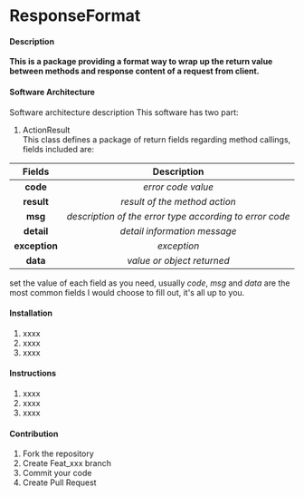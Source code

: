 # ResponseFormat

#### Description
**This is a package providing a format way to wrap up the return value between methods and response content of a request from client.**

#### Software Architecture
Software architecture description
This software has two part:
1. ActionResult  
This class defines a package of return fields regarding method callings, fields included are: 
 
Fields|Description
:--:|:--:
|**code**|*error code value*|
|**result**|*result of the method action*|
|**msg**|*description of the error type according to error code*|
|**detail**|*detail information message*           
|**exception**|*exception*|         
|**data**|*value or object returned*|
                           
set the value of each field as you need, usually *code*, *msg* and *data* are the most common fields I would choose to fill out, it's all up to you.

#### Installation

1. xxxx
2. xxxx
3. xxxx

#### Instructions

1. xxxx
2. xxxx
3. xxxx

#### Contribution

1. Fork the repository
2. Create Feat_xxx branch
3. Commit your code
4. Create Pull Request

